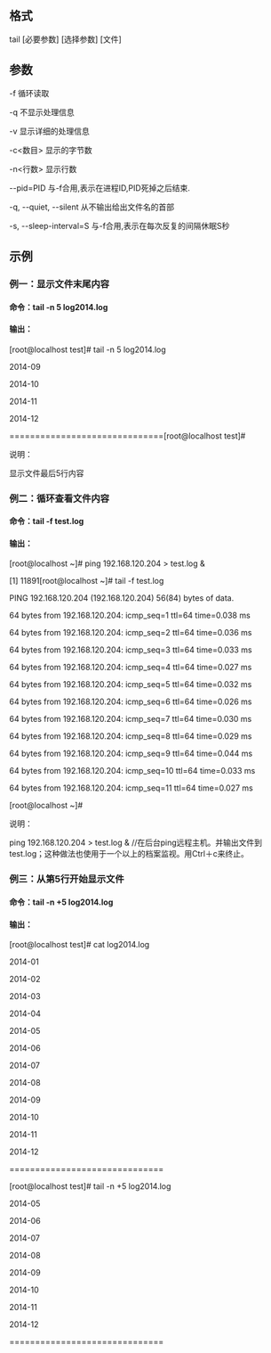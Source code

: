 ## 格式

tail [必要参数] [选择参数] [文件] 

## 参数

-f 循环读取

-q 不显示处理信息

-v 显示详细的处理信息

-c<数目> 显示的字节数

-n<行数> 显示行数

--pid=PID 与-f合用,表示在进程ID,PID死掉之后结束. 

-q, --quiet, --silent 从不输出给出文件名的首部 

-s, --sleep-interval=S 与-f合用,表示在每次反复的间隔休眠S秒 

## 示例

### 例一：显示文件末尾内容

#### 命令：tail -n 5 log2014.log

#### 输出：

[root@localhost test]# tail -n 5 log2014.log 

2014-09

2014-10

2014-11

2014-12

==============================[root@localhost test]#

说明：

显示文件最后5行内容


### 例二：循环查看文件内容

#### 命令：tail -f test.log

#### 输出：

[root@localhost ~]# ping 192.168.120.204 > test.log &

[1] 11891[root@localhost ~]# tail -f test.log 

PING 192.168.120.204 (192.168.120.204) 56(84) bytes of data.

64 bytes from 192.168.120.204: icmp_seq=1 ttl=64 time=0.038 ms

64 bytes from 192.168.120.204: icmp_seq=2 ttl=64 time=0.036 ms

64 bytes from 192.168.120.204: icmp_seq=3 ttl=64 time=0.033 ms

64 bytes from 192.168.120.204: icmp_seq=4 ttl=64 time=0.027 ms

64 bytes from 192.168.120.204: icmp_seq=5 ttl=64 time=0.032 ms

64 bytes from 192.168.120.204: icmp_seq=6 ttl=64 time=0.026 ms

64 bytes from 192.168.120.204: icmp_seq=7 ttl=64 time=0.030 ms

64 bytes from 192.168.120.204: icmp_seq=8 ttl=64 time=0.029 ms

64 bytes from 192.168.120.204: icmp_seq=9 ttl=64 time=0.044 ms

64 bytes from 192.168.120.204: icmp_seq=10 ttl=64 time=0.033 ms

64 bytes from 192.168.120.204: icmp_seq=11 ttl=64 time=0.027 ms

[root@localhost ~]#

说明：

ping 192.168.120.204 > test.log & //在后台ping远程主机。并输出文件到test.log；这种做法也使用于一个以上的档案监视。用Ctrl＋c来终止。

### 例三：从第5行开始显示文件

#### 命令：tail -n +5 log2014.log

#### 输出：

[root@localhost test]# cat log2014.log 

2014-01

2014-02

2014-03

2014-04

2014-05

2014-06

2014-07

2014-08

2014-09

2014-10

2014-11

2014-12

==============================

[root@localhost test]# tail -n +5 log2014.log

2014-05

2014-06

2014-07

2014-08

2014-09

2014-10

2014-11

2014-12

==============================
